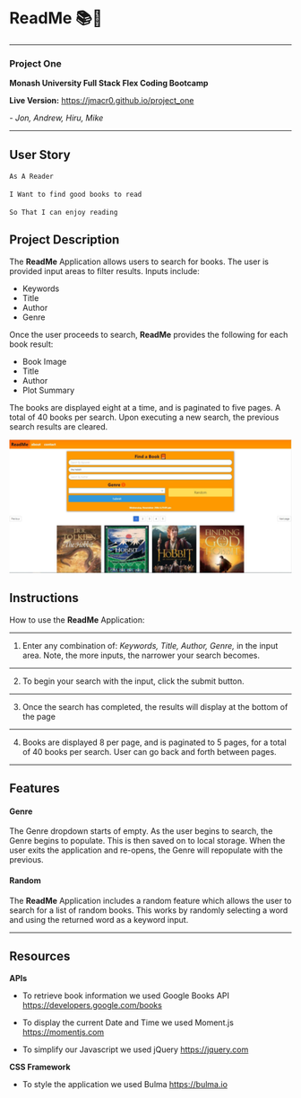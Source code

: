 # ReadMe 📚📖 
---

### Project One

**Monash University Full Stack Flex Coding Bootcamp**

**Live Version:** https://jmacr0.github.io/project_one

*- Jon, Andrew, Hiru, Mike*

---

## User Story
```
As A Reader

I Want to find good books to read

So That I can enjoy reading
```

## Project Description
The **ReadMe** Application allows users to search for books. The user is provided input areas to filter results. Inputs include:

* Keywords
* Title
* Author
* Genre

 
Once the user proceeds to search, **ReadMe** provides the following for each book result:

* Book Image
* Title
* Author
* Plot Summary

The books are displayed eight at a time, and is paginated to five pages. A total of 40 books per search. Upon executing a new search, the previous search results are cleared.

![desktop view](https://github.com/Jmacr0/project_one/raw/master/assets/image/desktop.JPG "Logo Title Text 1")


## Instructions

How to use the **ReadMe** Application:

---
1. Enter any combination of: *Keywords, Title, Author, Genre,* in the input area. Note, the more inputs, the narrower your search becomes.
---
2. To begin your search with the input, click the submit button.
---
3. Once the search has completed, the results will display at the bottom of the page
---
4. Books are displayed 8 per page, and is paginated to 5 pages, for a total of 40 books per search. User can go back and forth between pages.
---
## Features

#### Genre
The Genre dropdown starts of empty. As the user begins to search, the Genre begins to populate. This is then saved on to local storage. When the user exits the application and re-opens, the Genre will repopulate with the previous. 

#### Random

The **ReadMe** Application includes a random feature which allows the user to search for a list of random books. This works by randomly selecting a word and using the returned word as a keyword input. 

---
## Resources

**APIs**

* To retrieve book information we used Google Books API https://developers.google.com/books

* To display the current Date and Time we used Moment.js https://momentjs.com

* To simplify our Javascript we used jQuery https://jquery.com

**CSS Framework**

* To style the application we used Bulma https://bulma.io



